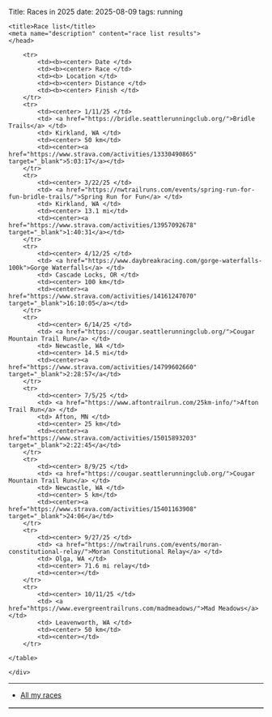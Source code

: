 Title: Races in 2025
date: 2025-08-09
tags: running

<html xmlns="http://www.w3.org/1999/xhtml" xml:lang="en" lang="en">
    <head>

    <title>Race list</title>
    <meta name="description" content="race list results">
    </head>
<body>

<div class="post">
    <div class="entry">
    <table cellpadding=2 border=1 bgcolor=#FFFFFF>

        <tr>
            <td><b><center> Date </td>
            <td><b><center> Race </td>
            <td><b> Location </td>
            <td><b><center> Distance </td>
            <td><b><center> Finish </td>
        </tr>
        <tr>
            <td><center> 1/11/25 </td>
            <td> <a href="https://bridle.seattlerunningclub.org/">Bridle Trails</a> </td>
            <td> Kirkland, WA </td>
            <td><center> 50 km</td>
            <td><center><a href="https://www.strava.com/activities/13330490865" target="_blank">5:03:17</a></td>
        </tr>
        <tr>
            <td><center> 3/22/25 </td>
            <td> <a href="https://nwtrailruns.com/events/spring-run-for-fun-bridle-trails/">Spring Run for Fun</a> </td>
            <td> Kirkland, WA </td>
            <td><center> 13.1 mi</td>
            <td><center><a href="https://www.strava.com/activities/13957092678" target="_blank">1:40:31</a></td>
        </tr>
        <tr>
            <td><center> 4/12/25 </td>
            <td> <a href="https://www.daybreakracing.com/gorge-waterfalls-100k">Gorge Waterfalls</a> </td>
            <td> Cascade Locks, OR </td>
            <td><center> 100 km</td>
            <td><center><a href="https://www.strava.com/activities/14161247070" target="_blank">16:10:05</a></td>
        </tr>
        <tr>
            <td><center> 6/14/25 </td>
            <td> <a href="https://cougar.seattlerunningclub.org/">Cougar Mountain Trail Run</a> </td>
            <td> Newcastle, WA </td>
            <td><center> 14.5 mi</td>
            <td><center><a href="https://www.strava.com/activities/14799602660" target="_blank">2:28:57</a</td>
        </tr>
        <tr>
            <td><center> 7/5/25 </td>
            <td> <a href="https://www.aftontrailrun.com/25km-info/">Afton Trail Run</a> </td>
            <td> Afton, MN </td>
            <td><center> 25 km</td>
            <td><center><a href="https://www.strava.com/activities/15015893203" target="_blank">2:22:45</a</td>
        </tr>
        <tr>
            <td><center> 8/9/25 </td>
            <td> <a href="https://cougar.seattlerunningclub.org/">Cougar Mountain Trail Run</a> </td>
            <td> Newcastle, WA </td>
            <td><center> 5 km</td>
            <td><center><a href="https://www.strava.com/activities/15401163908" target="_blank">24:06</a</td>
        </tr>
        <tr>
            <td><center> 9/27/25 </td>
            <td> <a href="https://nwtrailruns.com/events/moran-constitutional-relay/">Moran Constitutional Relay</a> </td>
            <td> Olga, WA </td>
            <td><center> 71.6 mi relay</td>
            <td><center></td>
        </tr>
        <tr>
            <td><center> 10/11/25 </td>
            <td> <a href="https://www.evergreentrailruns.com/madmeadows/">Mad Meadows</a> </td>
            <td> Leavenworth, WA </td>
            <td><center> 50 km</td>
            <td><center></td>
        </tr>

    </table>

    </div>
</div>
<hr/>

</body>
</html>

* [All my races](../running-races.html)
